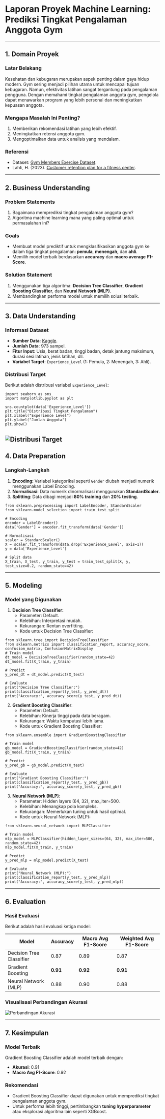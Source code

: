 
# **Laporan Proyek Machine Learning: Prediksi Tingkat Pengalaman Anggota Gym**

---

## **1. Domain Proyek**

### **Latar Belakang**
Kesehatan dan kebugaran merupakan aspek penting dalam gaya hidup modern. Gym sering menjadi pilihan utama untuk mencapai tujuan kebugaran. Namun, efektivitas latihan sangat tergantung pada pengalaman pengguna. Dengan memahami tingkat pengalaman anggota gym, pengelola dapat menawarkan program yang lebih personal dan meningkatkan kepuasan anggota.

### **Mengapa Masalah Ini Penting?**
1. Memberikan rekomendasi latihan yang lebih efektif.
2. Meningkatkan retensi anggota gym.
3. Mengoptimalkan data untuk analisis yang mendalam.

### **Referensi**
- Dataset: [Gym Members Exercise Dataset](https://www.kaggle.com/datasets/valakhorasani/gym-members-exercise-dataset).
- Lahti, H. (2023). [Customer retention plan for a fitness center](https://www.theseus.fi/bitstream/handle/10024/796190/Lahti_Hanna.pdf?sequence=3).

---

## **2. Business Understanding**

### **Problem Statements**
1. Bagaimana memprediksi tingkat pengalaman anggota gym?
2. Algoritma machine learning mana yang paling optimal untuk permasalahan ini?

### **Goals**
- Membuat model prediktif untuk mengklasifikasikan anggota gym ke dalam tiga tingkat pengalaman: **pemula**, **menengah**, dan **ahli**.
- Memilih model terbaik berdasarkan **accuracy** dan **macro average F1-Score**.

### **Solution Statement**
1. Menggunakan tiga algoritma: **Decision Tree Classifier**, **Gradient Boosting Classifier**, dan **Neural Network (MLP)**.
2. Membandingkan performa model untuk memilih solusi terbaik.

---

## **3. Data Understanding**

### **Informasi Dataset**
- **Sumber Data**: [Kaggle](https://www.kaggle.com/datasets/valakhorasani/gym-members-exercise-dataset).
- **Jumlah Data**: 973 sampel.
- **Fitur Input**: Usia, berat badan, tinggi badan, detak jantung maksimum, durasi sesi latihan, jenis latihan, dll.
- **Variabel Target**: `Experience_Level` (1: Pemula, 2: Menengah, 3: Ahli).

### **Distribusi Target**
Berikut adalah distribusi variabel `Experience_Level`:
```
import seaborn as sns
import matplotlib.pyplot as plt

sns.countplot(data['Experience_Level'])
plt.title("Distribusi Tingkat Pengalaman")
plt.xlabel("Experience Level")
plt.ylabel("Jumlah Anggota")
plt.show()
```
![Distribusi Target](https://github.com/arubhasy/gym_member_clf/blob/main/Proportion%20of%20Experience%20Levels.png)
---

## **4. Data Preparation**

### **Langkah-Langkah**
1. **Encoding**:
   Variabel kategorikal seperti `Gender` diubah menjadi numerik menggunakan Label Encoding.
2. **Normalisasi**:
   Data numerik dinormalisasi menggunakan **StandardScaler**.
3. **Splitting**:
   Data dibagi menjadi **80% training** dan **20% testing**.
```
from sklearn.preprocessing import LabelEncoder, StandardScaler
from sklearn.model_selection import train_test_split

# Encoding
encoder = LabelEncoder()
data['Gender'] = encoder.fit_transform(data['Gender'])

# Normalisasi
scaler = StandardScaler()
X = scaler.fit_transform(data.drop('Experience_Level', axis=1))
y = data['Experience_Level']

# Split data
X_train, X_test, y_train, y_test = train_test_split(X, y, test_size=0.2, random_state=42)

```
---

## **5. Modeling**

### **Model yang Digunakan**
1. **Decision Tree Classifier**:
   - Parameter: Default.
   - Kelebihan: Interpretasi mudah.
   - Kekurangan: Rentan overfitting.
   - Kode untuk Decision Tree Classifier:
```
from sklearn.tree import DecisionTreeClassifier
from sklearn.metrics import classification_report, accuracy_score, confusion_matrix, ConfusionMatrixDisplay
# Train model
dt_model = DecisionTreeClassifier(random_state=42)
dt_model.fit(X_train, y_train)

# Predict
y_pred_dt = dt_model.predict(X_test)

# Evaluate
print("Decision Tree Classifier:")
print(classification_report(y_test, y_pred_dt))
print("Accuracy:", accuracy_score(y_test, y_pred_dt))
```
2. **Gradient Boosting Classifier**:
   - Parameter: Default.
   - Kelebihan: Kinerja tinggi pada data beragam.
   - Kekurangan: Waktu komputasi lebih lama.
   - Kode untuk Gradient Boosting Classifier:
```
from sklearn.ensemble import GradientBoostingClassifier

# Train model
gb_model = GradientBoostingClassifier(random_state=42)
gb_model.fit(X_train, y_train)

# Predict
y_pred_gb = gb_model.predict(X_test)

# Evaluate
print("Gradient Boosting Classifier:")
print(classification_report(y_test, y_pred_gb))
print("Accuracy:", accuracy_score(y_test, y_pred_gb))
```
3. **Neural Network (MLP)**:
   - Parameter: Hidden layers (64, 32), max_iter=500.
   - Kelebihan: Menangkap pola kompleks.
   - Kekurangan: Memerlukan tuning untuk hasil optimal.
   - Kode untuk Neural Network (MLP):
```
from sklearn.neural_network import MLPClassifier

# Train model
mlp_model = MLPClassifier(hidden_layer_sizes=(64, 32), max_iter=500, random_state=42)
mlp_model.fit(X_train, y_train)

# Predict
y_pred_mlp = mlp_model.predict(X_test)

# Evaluate
print("Neural Network (MLP):")
print(classification_report(y_test, y_pred_mlp))
print("Accuracy:", accuracy_score(y_test, y_pred_mlp))
```
---

## **6. Evaluation**

### **Hasil Evaluasi**
Berikut adalah hasil evaluasi ketiga model:

| Model                    | Accuracy | Macro Avg F1-Score | Weighted Avg F1-Score |
|--------------------------|----------|--------------------|-----------------------|
| Decision Tree Classifier | 0.87     | 0.89               | 0.87                  |
| Gradient Boosting        | **0.91** | **0.92**           | **0.91**              |
| Neural Network (MLP)     | 0.88     | 0.90               | 0.88                  |

### **Visualisasi Perbandingan Akurasi**

![Perbandingan Akurasi](https://github.com/arubhasy/gym_member_clf/blob/a2a7c0161204e7525a6cfbd392f7e342ea0d896c/Model%20Accuracy.png)

---

## **7. Kesimpulan**

### **Model Terbaik**
Gradient Boosting Classifier adalah model terbaik dengan:
- **Akurasi**: 0.91
- **Macro Avg F1-Score**: 0.92

### **Rekomendasi**
- Gradient Boosting Classifier dapat digunakan untuk memprediksi tingkat pengalaman anggota gym.
- Untuk performa lebih tinggi, pertimbangkan **tuning hyperparameter** atau eksplorasi algoritma lain seperti XGBoost.
